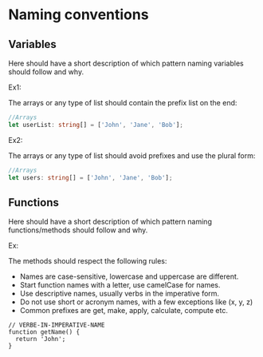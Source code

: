 # Naming conventions

## Variables 

Here should have a short description of which pattern naming variables should follow and why.

Ex1:

The arrays or any type of list should contain the prefix list on the end:

```ts
//Arrays
let userList: string[] = ['John', 'Jane', 'Bob'];
```

Ex2:

The arrays or any type of list should avoid prefixes and use the plural form:

```ts
//Arrays
let users: string[] = ['John', 'Jane', 'Bob'];
```

## Functions

Here should have a short description of which pattern naming functions/methods should follow and why.

Ex: 

The methods should respect the following rules:

- Names are case-sensitive, lowercase and uppercase are different.
- Start function names with a letter, use camelCase for names.
- Use descriptive names, usually verbs in the imperative form.
- Do not use short or acronym names, with a few exceptions like (x, y, z)
- Common prefixes are get, make, apply, calculate, compute etc.


```tsx
// VERBE-IN-IMPERATIVE-NAME
function getName() {
  return 'John';
}
```
